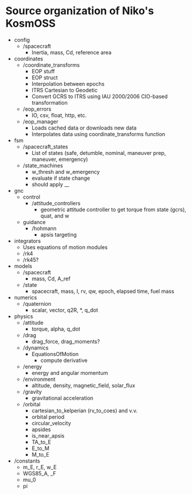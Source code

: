 # Source organization of Niko's KosmOSS

- config
  - /spacecraft
    - Inertia, mass, Cd, reference area
- coordinates
  - /coordinate_transforms
    - EOP stuff
    - EOP struct
    - Interpolation between epochs
    - ITRS Cartesian to Geodetic
    - Convert GCRS to ITRS using IAU 2000/2006 CIO-based transformation
  - /eop_errors
    - IO, csv, float, http, etc.
  - /eop_manager
    - Loads cached data or downloads new data
    - Interpolates data using coordinate_transforms function
- fsm
  - /spacecraft_states
    - List of states (safe, detumble, nominal, maneuver prep, maneuver, emergency)
  - /state_machines
    - w_thresh and w_emergency
    - evaluate if state change
    - should apply __
- gnc
  - control
    - /attitude_controllers
      - geometric attitude controller to get torque from state (gcrs), quat, and w
  - guidance
    - /hohmann
      - apsis targeting
- integrators
  - Uses equations of motion modules
  - /rk4
  - /rk45?
- models
  - /spacecraft
    - mass, Cd, A_ref
  - /state
    - spacecraft, mass, I, rv, qw, epoch, elapsed time, fuel mass
- numerics
  - /quaternion
    - scalar, vector, q2R, *, q_dot
- physics
  - /attitude
    - torque, alpha, q_dot
  - /drag
    - drag_force, drag_moments?
  - /dynamics
    - EquationsOfMotion
      - compute derivative
  - /energy
    - energy and angular momentum
  - /environment
    - altitude, density, magnetic_field, solar_flux
  - /gravity
    - gravitational acceleration
  - /orbital
    - cartesian_to_kelperian (rv_to_coes) and v.v.
    - orbital period
    - circular_velocity
    - apsides
    - is_near_apsis
    - TA_to_E
    - E_to_M
    - M_to_E
- /constants
  - m_E, r_E, w_E
  - WGS85_A, _F
  - mu_0
  - pi